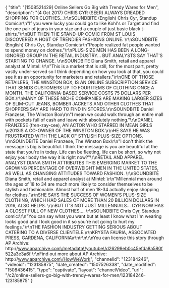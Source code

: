{
    "title": "[1508521429] Online Sellers Go Big with Trendy Wares for Men",
    "description": "(4 Oct 2017) CHRIS CYR (SEER) ALWAYS DREADED SHOPPING FOR CLOTHES...\r\nSOUNDBITE (English) Chris Cyr, Standup Comic:\r\n\"If you were lucky you could go to like Kohl's or Target and find the one pair of jeans in your size and a couple of just basic black t-shirts.\"\r\nBUT THEN THE STAND-UP COMIC FROM ST LOUIS DISCOVERED A HOST OF TRENDIER FASHIONS ONLINE. \r\nSOUNDBITE (English) Chris Cyr, Standup Comic:\r\n\"People realized fat people wanted to spend money on clothes.\"\r\nPLUS-SIZE MEN HAS BEEN A LONG-IGNORED GROUP IN THE RETAIL INDUSTRY... BUT ANALYSTS SAY THAT'S STARTING TO CHANGE. \r\nSOUNDBITE Diana Smith, retail and apparel analyst at Mintel: \r\n\"This is a market that is still, for the most part, pretty vastly under-served so I think depending on how you look at that, you could see it as an opportunity for marketers and retailers.\"\r\nONE OF THOSE RETAILERS, THE WINSTON BOX,  IS AN ONLINE SUBSCRIPTION SERVICE THAT SENDS CUSTOMERS UP TO FOUR ITEMS OF CLOTHING ONCE A  MONTH. THE CALIFORNIA-BASED SERVICE COSTS 75 DOLLARS PER BOX.\r\nMANY OF THESE NICHE COMPANIES ARE MAKING LARGER SIZES OF SLIM-CUT JEANS, BOMBER JACKETS AND OTHER CLOTHES THAT SHOPPERS SAY ARE HARD TO FIND IN STORES.\r\nSOUNDBITE Daniel Franzese, The Winston Box\r\n\"I mean we could walk through an entire mall with pockets full of cash and leave with absolutely nothing.\"\r\nDANIEL FRANZESE (fren-zay-cee), AN ACTOR WHO STARRED IN MEAN GIRLS \u2013IS A CO-OWNER OF THE WINSTON BOX.\r\nHE SAYS HE WAS FRUSTRATED WITH THE LACK OF STYLISH PLUS-SIZE OPTIONS. \r\nSOUNDBITE Daniel Franzese, The Winston Box\r\n\"I don't think the message is big is beautiful. I think the message is you are beautiful at the state that you're in today. Life can be fleeting, life can be short, so why not enjoy your body the way it is right now?\"\r\nRETAIL AND APPAREL ANALYST DIANA SMITH ATTRIBUTES THIS EMERGING MARKET TO THE GROWING PERCENTAGE OF OVERWEIGHT MEN IN THE UNITED STATES, AS WELL AS CHANGING ATTITUDES TOWARD FASHION. \r\nSOUNDBITE Diana Smith, retail and apparel analyst at Mintel: \r\n\"Millennial men around the ages of 18 to 34 are much more likely to consider themselves to be stylish and fashionable. Almost half of men 18-34 actually enjoy shopping for clothes.\"\r\nSHE SAYS THE SUCCESS OF WOMEN'S PLUS-SIZE CLOTHING, WHICH HAD SALES OF MORE THAN 20 BILLION DOLLARS IN 2016, ALSO HELPS. \r\nBUT IT'S NOT JUST MILLENNIALS... CYR NOW HAS A CLOSET FULL OF NEW CLOTHES.... \r\nSOUNDBITE Chris Cyr, Standup comic:\r\n\"You can say what you want but at least I know what I'm wearing looks good and I look good in it so you're not going to hurt my feelings.\"\r\nTHE FASHION INDUSTRY GETTING SERIOUS ABOUT CATERING TO A DIVERSE CLIENTELE.\r\nKRYSTA FAURIA, ASSOCIATED PRESS, GARDENA, CALIFORNIA\r\n\r\n\r\nYou can license this story through AP Archive: http:\/\/www.aparchive.com\/metadata\/youtube\/d26299eb0c45efda8a580f522a3e3a6f \r\nFind out more about AP Archive: http:\/\/www.aparchive.com\/HowWeWork",
    "channelid": "123184246",
    "videoid": "123185875",
    "date_created": "1507526338",
    "date_modified": "1508436415",
    "type": "captivate",
    "layout": "channelVideo",
    "url": "\/c2\/online-sellers-go-big-with-trendy-wares-for-men\/123184246-123185875"
}